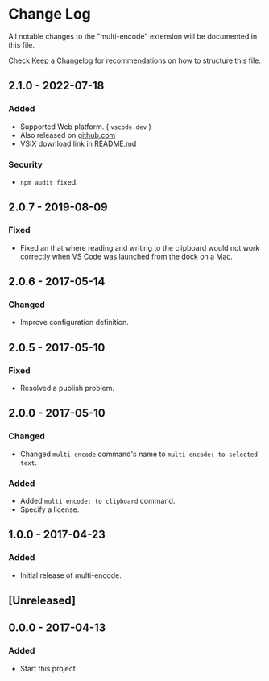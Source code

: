 # Change Log

All notable changes to the "multi-encode" extension will be documented in this file.

Check [Keep a Changelog](http://keepachangelog.com/) for recommendations on how to structure this file.

## 2.1.0 - 2022-07-18

### Added

- Supported Web platform. ( `vscode.dev` )
- Also released on [github.com](https://github.com/wraith13/multi-encode/releases)
- VSIX download link in README.md

### Security

- `npm audit fix`ed.

## 2.0.7 - 2019-08-09

### Fixed

- Fixed an that where reading and writing to the clipboard would not work correctly when VS Code was launched from the dock on a Mac.

## 2.0.6 - 2017-05-14

### Changed

- Improve configuration definition.

## 2.0.5 - 2017-05-10

### Fixed

- Resolved a publish problem.

## 2.0.0 - 2017-05-10

### Changed

- Changed `multi encode` command's name to `multi encode: to selected text`.

### Added

- Added `multi encode: to clipboard` command.
- Specify a license.

## 1.0.0 - 2017-04-23

### Added

- Initial release of multi-encode.

## [Unreleased]

## 0.0.0 - 2017-04-13

### Added

- Start this project.
